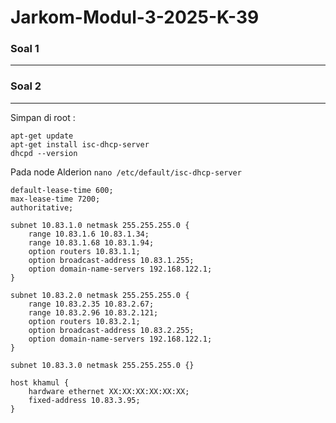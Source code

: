 # Jarkom-Modul-3-2025-K-39


### Soal 1
---

### Soal 2
---
Simpan di root :

```
apt-get update
apt-get install isc-dhcp-server
dhcpd --version
```

Pada node Alderion `nano /etc/default/isc-dhcp-server`

```
default-lease-time 600;
max-lease-time 7200;
authoritative;

subnet 10.83.1.0 netmask 255.255.255.0 {
    range 10.83.1.6 10.83.1.34;
    range 10.83.1.68 10.83.1.94;
    option routers 10.83.1.1;
    option broadcast-address 10.83.1.255;
    option domain-name-servers 192.168.122.1;
}

subnet 10.83.2.0 netmask 255.255.255.0 {
    range 10.83.2.35 10.83.2.67;
    range 10.83.2.96 10.83.2.121;
    option routers 10.83.2.1;
    option broadcast-address 10.83.2.255;
    option domain-name-servers 192.168.122.1;
}

subnet 10.83.3.0 netmask 255.255.255.0 {}

host khamul {
    hardware ethernet XX:XX:XX:XX:XX:XX;
    fixed-address 10.83.3.95;
}
```
